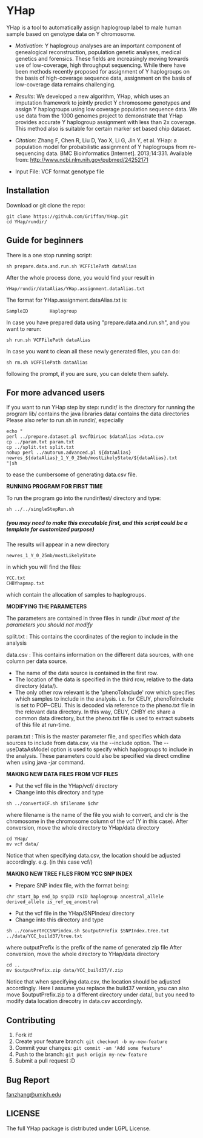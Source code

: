﻿# YHap


YHap is a tool to automatically assign haplogroup label to male human sample based on genotype data on Y chromosome.


* _Motivation_: Y haplogroup analyses are an important component of genealogical reconstruction, population genetic analyses, medical genetics and forensics. These fields are increasingly moving towards use of low-coverage, high throughput sequencing. While there have been methods recently proposed for assignment of Y haplogroups on the basis of high-coverage sequence data, assignment on the basis of low-coverage data remains challenging.


* _Results_: We developed a new algorithm, YHap, which uses an imputation framework to jointly predict Y chromosome genotypes and assign Y haplogroups using low coverage population sequence data. We use data from the 1000 genomes project to demonstrate that YHap provides accurate Y haplogroup assignment with less than 2x coverage. This method also is suitable for certain marker set based chip dataset.


* _Citation_: Zhang F, Chen R, Liu D, Yao X, Li G, Jin Y, et al. YHap: a population model for probabilistic assignment of Y haplogroups from re-sequencing data. BMC Bioinformatics [Internet]. 2013;14:331. Available from: http://www.ncbi.nlm.nih.gov/pubmed/24252171




* Input File: VCF format genotype file




## Installation


Download or git clone the repo:
```
git clone https://github.com/Griffan/YHap.git
cd YHap/rundir/
```
## Guide for beginners


There is a one stop running script:


```
sh prepare.data.and.run.sh VCFFilePath dataAlias
```
 
After the whole process done, you would find your result in 
 
```
YHap/rundir/dataAlias/YHap.assignment.dataAlias.txt
```
 
The format for YHap.assignment.dataAlias.txt is:
 
```
SampleID        Haplogroup
```


In case you have prepared data using "prepare.data.and.run.sh", and you want to rerun:
```
sh run.sh VCFFilePath dataAlias
```


In case you want to clean all these newly generated files, you can do:
```
sh rm.sh VCFFilePath dataAlias
```
following the prompt, if you are sure, you can delete them safely.


## For more advanced users
If you want to run YHap step by step:
rundir/ is the directory for running the program
lib/ contains the java libraries
data/ contains the data directories
Please also refer to run.sh in rundir/, especially 
```
echo "
perl ../prepare.dataset.pl $vcfDirLoc $dataAlias >data.csv
cp ../param.txt param.txt
cp ../split.txt split.txt
nohup perl ../autorun.advanced.pl ${dataAlias} newres_${dataAlias}_1_Y_0_25mb/mostLikelyState/${dataAlias}.txt
"|sh
```
to ease the cumbersome of generating data.csv file.


**RUNNING PROGRAM FOR FIRST TIME**


To run the program go into the rundir/test/ directory and type:
```
sh ../../singleStepRun.sh
```
##### _(you may need to make this executable first, and this script could be a template for customized purpose)_


The results will appear in a new directory
```
newres_1_Y_0_25mb/mostLikelyState
```
in which you will find the files:
```
YCC.txt
CHBYhapmap.txt
```
which contain the allocation of samples to haplogroups.




**MODIFYING THE PARAMETERS**


The parameters are contained in three files in rundir //_but most of the parameters you should not modify_ 


split.txt : This contains the coordinates of the region to include in the analysis


data.csv : 
This contains information on the different data sources, with one column per data source.  
- The name of the data source is contained in the first row.  
- The location of the data is specified in the third row, relative to the data directory (data/).  
- The only other row relevant is the 'phenoToInclude' row which specifies which samples to include in the analysis.  i.e. for CEUY, phenoToInclude is set to POP~CEU.  This is decoded via reference to the pheno.txt file in the relevant data directory.  In this way, CEUY, CHBY etc share a common data directory, but the pheno.txt file is used to extract subsets of
this file at run-time.


param.txt : This is the master parameter file, and specifies which data sources to include from data.csv, via the --include option.  The --useDataAsModel option is used to specify which haplogroups to include in the analysis. These parameters could also be specified via direct cmdline when using java -jar command.


**MAKING NEW DATA FILES FROM VCF FILES**


- Put the vcf file in the YHap/vcf/ directory
- Change into this directory and type
```
sh ../convertVCF.sh $filename $chr
```
where filename is the name of the file you wish to convert, and chr is
the chromosome in the chromosome column of the vcf (Y in this case).
After conversion, move the whole directory to YHap/data directory
```
cd YHap/
mv vcf data/
```
Notice that when specifying data.csv, the location should be adjusted accordingly. e.g. (in this case vcf/)


**MAKING NEW TREE FILES FROM YCC SNP INDEX**
- Prepare SNP index file, with the format being:
```
chr start_bp end_bp snpID rsID haplogroup ancestral_allele derived_allele is_ref_eq_ancestral
```
- Put the vcf file in the YHap/SNPIndex/ directory
- Change into this directory and type
```
sh ../convertYCCSNPindex.sh $outputPrefix $SNPIndex.tree.txt ../data/YCC_build37/tree.txt
```
where outputPrefix is the prefix of the name of generated zip file
After conversion, move the whole directory to YHap/data directory
```
cd ..
mv $outputPrefix.zip data/YCC_build37/Y.zip
```
Notice that when specifying data.csv, the location should be adjusted accordingly. Here I assume you replace the build37 version, you can also move $outputPrefix.zip to a different directory under data/, but you need to modify data location direcotry in data.csv accordingly.
## Contributing


1. Fork it!
2. Create your feature branch: `git checkout -b my-new-feature`
3. Commit your changes: `git commit -am 'Add some feature'`
4. Push to the branch: `git push origin my-new-feature`
5. Submit a pull request :D


## Bug Report


fanzhang@umich.edu

## LICENSE

The full YHap package is distributed under LGPL License.

